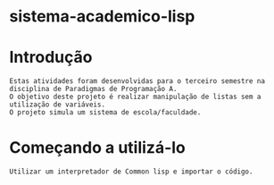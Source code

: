 # sistema-academico-lisp

# Introdução
```
Estas atividades foram desenvolvidas para o terceiro semestre na disciplina de Paradigmas de Programação A.
O objetivo deste projeto é realizar manipulação de listas sem a utilização de variáveis.
O projeto simula um sistema de escola/faculdade.
```
# Começando a utilizá-lo
```
Utilizar um interpretador de Common lisp e importar o código.
```
